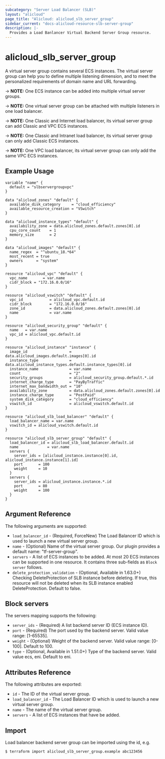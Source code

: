 ```yaml
---
subcategory: "Server Load Balancer (SLB)"
layout: "alicloud"
page_title: "Alicloud: alicloud_slb_server_group"
sidebar_current: "docs-alicloud-resource-slb-server-group"
description: |-
  Provides a Load Banlancer Virtual Backend Server Group resource.
---
```


# alicloud\_slb\_server\_group

A virtual server group contains several ECS instances. The virtual server group can help you to define multiple listening dimension,
and to meet the personalized requirements of domain name and URL forwarding.

-> **NOTE:** One ECS instance can be added into multiple virtual server groups.

-> **NOTE:** One virtual server group can be attached with multiple listeners in one load balancer.

-> **NOTE:** One Classic and Internet load balancer, its virtual server group can add Classic and VPC ECS instances.

-> **NOTE:** One Classic and Intranet load balancer, its virtual server group can only add Classic ECS instances.

-> **NOTE:** One VPC load balancer, its virtual server group can only add the same VPC ECS instances.

## Example Usage

```
variable "name" {
  default = "slbservergroupvpc"
}

data "alicloud_zones" "default" {
  available_disk_category     = "cloud_efficiency"
  available_resource_creation = "VSwitch"
}

data "alicloud_instance_types" "default" {
  availability_zone = data.alicloud_zones.default.zones[0].id
  cpu_core_count    = 1
  memory_size       = 2
}

data "alicloud_images" "default" {
  name_regex  = "^ubuntu_18.*64"
  most_recent = true
  owners      = "system"
}

resource "alicloud_vpc" "default" {
  vpc_name       = var.name
  cidr_block = "172.16.0.0/16"
}

resource "alicloud_vswitch" "default" {
  vpc_id            = alicloud_vpc.default.id
  cidr_block        = "172.16.0.0/16"
  zone_id           = data.alicloud_zones.default.zones[0].id
  name              = var.name
}

resource "alicloud_security_group" "default" {
  name   = var.name
  vpc_id = alicloud_vpc.default.id
}

resource "alicloud_instance" "instance" {
  image_id                   = data.alicloud_images.default.images[0].id
  instance_type              = data.alicloud_instance_types.default.instance_types[0].id
  instance_name              = var.name
  count                      = "2"
  security_groups            = alicloud_security_group.default.*.id
  internet_charge_type       = "PayByTraffic"
  internet_max_bandwidth_out = "10"
  availability_zone          = data.alicloud_zones.default.zones[0].id
  instance_charge_type       = "PostPaid"
  system_disk_category       = "cloud_efficiency"
  vswitch_id                 = alicloud_vswitch.default.id
}

resource "alicloud_slb_load_balancer" "default" {
  load_balancer_name = var.name
  vswitch_id = alicloud_vswitch.default.id
}

resource "alicloud_slb_server_group" "default" {
  load_balancer_id = alicloud_slb_load_balancer.default.id
  name             = var.name
  servers {
    server_ids = [alicloud_instance.instance[0].id, alicloud_instance.instance[1].id]
    port       = 100
    weight     = 10
  }
  servers {
    server_ids = alicloud_instance.instance.*.id
    port       = 80
    weight     = 100
  }
}
```

## Argument Reference

The following arguments are supported:

* `load_balancer_id` - (Required, ForceNew) The Load Balancer ID which is used to launch a new virtual server group.
* `name` - (Optional) Name of the virtual server group. Our plugin provides a default name: "tf-server-group".
* `servers` - A list of ECS instances to be added. At most 20 ECS instances can be supported in one resource. It contains three sub-fields as `Block server` follows.
* `delete_protection_validation` - (Optional, Available in 1.63.0+) Checking DeleteProtection of SLB instance before deleting. If true, this resource will not be deleted when its SLB instance enabled DeleteProtection. Default to false.

## Block servers

The servers mapping supports the following:

* `server_ids` - (Required) A list backend server ID (ECS instance ID).
* `port` - (Required) The port used by the backend server. Valid value range: [1-65535].
* `weight` - (Optional) Weight of the backend server. Valid value range: [0-100]. Default to 100.
* `type` - (Optional, Available in 1.51.0+) Type of the backend server. Valid value ecs, eni. Default to eni.

## Attributes Reference

The following attributes are exported:

* `id` - The ID of the virtual server group.
* `load_balancer_id` - The Load Balancer ID which is used to launch a new virtual server group.
* `name` - The name of the virtual server group.
* `servers` - A list of ECS instances that have be added.

## Import

Load balancer backend server group can be imported using the id, e.g.

```
$ terraform import alicloud_slb_server_group.example abc123456
```
